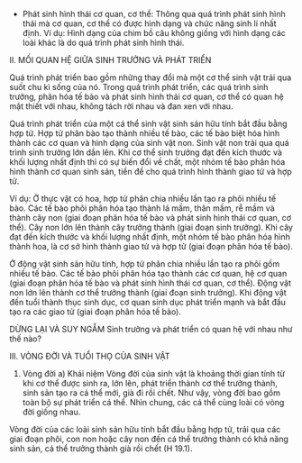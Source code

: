 - Phát sinh hình thái cơ quan, cơ thể: Thông qua quá trình phát sinh hình thái mà cơ quan, cơ thể có được hình dạng và chức năng sinh lí nhất định. Ví dụ: Hình dạng của chim bồ câu không giống với hình dạng các loài khác là do quá trình phát sinh hình thái.

II. MỐI QUAN HỆ GIỮA SINH TRƯỞNG VÀ PHÁT TRIỂN

Quá trình phát triển bao gồm những thay đổi mà một cơ thể sinh vật trải qua suốt chu kì sống của nó. Trong quá trình phát triển, các quá trình sinh trưởng, phân hóa tế bào và phát sinh hình thái cơ quan, cơ thể có quan hệ mật thiết với nhau, không tách rời nhau và đan xen với nhau.

Quá trình phát triển của một cá thể sinh vật sinh sản hữu tính bắt đầu bằng hợp tử. Hợp tử phân bào tạo thành nhiều tế bào, các tế bào biệt hóa hình thành các cơ quan và hình dạng của sinh vật non. Sinh vật non trải qua quá trình sinh trưởng lớn dần lên. Khi cơ thể sinh trưởng đạt đến kích thước và khối lượng nhất định thì có sự biến đổi về chất, một nhóm tế bào phân hóa hình thành cơ quan sinh sản, tiền đề cho quá trình hình thành giao tử và hợp tử.

Ví dụ: Ở thực vật có hoa, hợp tử phân chia nhiều lần tạo ra phôi nhiều tế bào. Các tế bào phôi phân hóa tạo thành lá mầm, thân mầm, rễ mầm và thành cây non (giai đoạn phân hóa tế bào và phát sinh hình thái cơ quan, cơ thể). Cây non lớn lên thành cây trưởng thành (giai đoạn sinh trưởng). Khi cây đạt đến kích thước và khối lượng nhất định, một nhóm tế bào phân hóa hình thành hoa, là cơ sở hình thành giao tử và hợp tử (giai đoạn phân hóa tế bào).

Ở động vật sinh sản hữu tính, hợp tử phân chia nhiều lần tạo ra phôi gồm nhiều tế bào. Các tế bào phôi phân hóa tạo thành các cơ quan, hệ cơ quan (giai đoạn phân hóa tế bào và phát sinh hình thái cơ quan, cơ thể). Động vật non lớn lên thành cơ thể trưởng thành (giai đoạn sinh trưởng). Khi động vật đến tuổi thành thục sinh dục, cơ quan sinh dục phát triển mạnh và bắt đầu tạo ra các giao tử (giai đoạn phân hóa tế bào).

DỪNG LẠI VÀ SUY NGẪM
Sinh trưởng và phát triển có quan hệ với nhau như thế nào?

III. VÒNG ĐỜI VÀ TUỔI THỌ CỦA SINH VẬT
1. Vòng đời
a) Khái niệm
Vòng đời của sinh vật là khoảng thời gian tính từ khi cơ thể được sinh ra, lớn lên, phát triển thành cơ thể trưởng thành, sinh sản tạo ra cá thể mới, già đi rồi chết. Như vậy, vòng đời bao gồm toàn bộ sự phát triển cá thể. Nhìn chung, các cá thể cùng loài có vòng đời giống nhau.

Vòng đời của các loài sinh sản hữu tính bắt đầu bằng hợp tử, trải qua các giai đoạn phôi, con non hoặc cây non đến cá thể trưởng thành có khả năng sinh sản, cá thể trưởng thành già rồi chết (H 19.1).